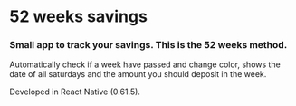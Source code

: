 # 52 weeks savings

### Small app to track your savings. This is the 52 weeks method.

Automatically check if a week have passed and change color, shows the date of all saturdays and the amount you should deposit in the week.

Developed in React Native (0.61.5).